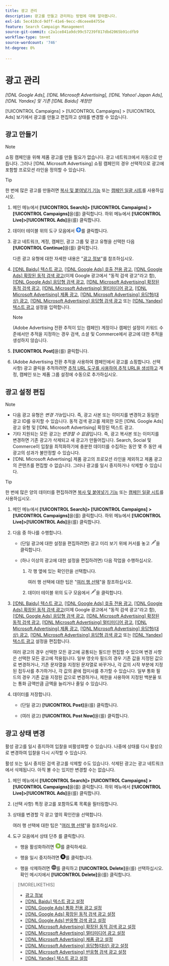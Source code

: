 ```yaml
---
title: 광고 관리
description: 광고를 만들고 관리하는 방법에 대해 알아봅니다.
exl-id: 5ec410cd-9dff-41e6-9ecc-d6ceee84755e
feature: Search Campaign Management
source-git-commit: c2a1ce841a9dc99c57239f817dbd2065b91cdfb9
workflow-type: tm+mt
source-wordcount: '746'
ht-degree: 0%

---
```


# 광고 관리

*[!DNL Google Ads], [!DNL Microsoft Advertising], [!DNL Yahoo! Japan Ads], [!DNL Yandex] 및 기존 [!DNL Baidu] 계정만*

[!UICONTROL Campaigns] > [!UICONTROL Campaigns] > [!UICONTROL Ads] 보기에서 광고를 만들고 편집하고 상태를 변경할 수 있습니다.

## 광고 만들기

>[!NOTE]
>
>쇼핑 캠페인을 위해 제품 광고를 만들 필요가 없습니다. 광고 네트워크에서 자동으로 만듭니다. 그러나 [!DNL Microsoft Advertising] 쇼핑 캠페인의 경우 선택적으로 광고에 포함할 프로모션 라인을 정의할 수 있습니다.

>[!TIP]
>
>한 번에 많은 광고를 만들려면 [복사 및 붙여넣기 기능](/help/search-social-commerce/campaign-management/campaigns/copy-paste.md) 또는 [캠페인 일괄 시트](/help/search-social-commerce/campaign-management/bulksheets/bulksheet-about.md)를 사용하십시오.

1. 메인 메뉴에서 **[!UICONTROL Search]> [!UICONTROL Campaigns] >[!UICONTROL Campaigns]**&#x200B;을(를) 클릭합니다. 하위 메뉴에서 **[!UICONTROL Live]>[!UICONTROL Ads]**&#x200B;을(를) 클릭합니다.

1. 데이터 테이블 위의 도구 모음에서 ![만들기](/help/search-social-commerce/assets/add.png "만들기")를 클릭합니다.

1. 광고 네트워크, 계정, 캠페인, 광고 그룹 및 광고 유형을 선택한 다음 **[!UICONTROL Continue]**&#x200B;을(를) 클릭합니다.

   다른 광고 유형에 대한 자세한 내용은 &quot;[광고 정보](ad-about.md)&quot;를 참조하십시오.

1. [[!DNL Baidu] 텍스트 광고](ad-settings-baidu-text.md), [[!DNL Google Ads] 호출 전용 광고](ad-settings-google-call.md), [[!DNL Google Ads] 확장된 동적 검색 광고](ad-settings-google-dsa.md)(이제 Google 광고에서 &quot;동적 검색 광고&quot;라고 함), [[!DNL Google Ads] 응답형 검색 광고](ad-settings-google-rsa.md), [[!DNL Microsoft Advertising] 확장된 동적 검색 광고](ad-settings-microsoft-dsa.md), [[!DNL Microsoft Advertising] 멀티미디어 광고](ad-settings-microsoft-multimedia.md), [[!DNL Microsoft Advertising] 제품 광고](ad-settings-microsoft-product.md), [[!DNL Microsoft Advertising] 응답형(대상) 광고](ad-settings-microsoft-responsive.md), [[!DNL Microsoft Advertising] 응답형 검색 광고](ad-settings-microsoft-rsa.md) 또는 [[!DNL Yandex] 텍스트 광고](ad-settings-yandex-text.md) 설정을 입력합니다.

   >[!NOTE]
   >
   >(Adobe Advertising 전환 추적이 있는 캠페인) 계정이나 캠페인 설정이 키워드 수준에서만 추적을 지정하는 경우 검색, 소셜 및 Commerce에서 광고에 대한 추적을 생성하지 않습니다.

1. **[!UICONTROL Post]**&#x200B;을(를) 클릭합니다.

1. (Adobe Advertising 전환 추적을 사용하여 캠페인에서 광고를 쇼핑합니다. 선택 사항) 광고 클릭을 추적하려면 [추적 URL 도구를 사용하여 추적 URL을 생성하고](/help/search-social-commerce/tools/click-tracking-url-generate.md) 계정, 캠페인 또는 제품 그룹 설정에 수동으로 추가하십시오.

## 광고 설정 편집

>[!NOTE]
>
>* 다음 광고 유형은 *변경 가능*&#x200B;입니다. 즉, 광고 사본 또는 이미지를 변경하고 동일한 광고 ID를 유지할 수 있습니다. 동적 검색 광고를 제외한 모든 [!DNL Google Ads] 광고 유형 및 [!DNL Microsoft Advertising] 확장된 텍스트 광고.
>* 기타 지원되는 모든 광고는 *변경할 수 없음*&#x200B;입니다. 즉, 광고 복사본 또는 이미지를 변경하면 기존 광고가 삭제되고 새 광고가 만들어집니다. Search, Social 및 Commerce이 입찰을 최적화하기에 충분한 데이터를 수집하는 동안 몇 주 동안 새 광고의 성과가 불안정할 수 있습니다.
>* [!DNL Microsoft Advertising] 제품 광고의 프로모션 라인을 제외하고 제품 광고의 콘텐츠를 편집할 수 없습니다. 그러나 광고를 일시 중지하거나 삭제할 수 있습니다.

>[!TIP]
>
>한 번에 많은 양의 데이터를 편집하려면 [복사 및 붙여넣기 기능](/help/search-social-commerce/campaign-management/campaigns/copy-paste.md) 또는 [캠페인 일괄 시트](/help/search-social-commerce/campaign-management/bulksheets/bulksheet-about.md)를 사용하십시오.

1. 메인 메뉴에서 **[!UICONTROL Search]> [!UICONTROL Campaigns] >[!UICONTROL Campaigns]**&#x200B;을(를) 클릭합니다. 하위 메뉴에서 **[!UICONTROL Live]>[!UICONTROL Ads]**&#x200B;을(를) 클릭합니다.

1. 다음 중 하나를 수행합니다.

   * (단일 광고에 대한 설정을 편집하려면) 광고 미리 보기 위에 커서를 놓고 ![편집](/help/search-social-commerce/assets/edit.png "편집")을 클릭합니다.

   * (하나 이상의 광고에 대한 설정을 편집하려면) 다음 작업을 수행하십시오.

      1. 각 행 옆에 있는 확인란을 선택합니다.

         여러 행 선택에 대한 팁은 &quot;[여러 행 선택](/help/search-social-commerce/common-tasks/navigation-editing-selection/multiple-rows-select.md)&quot;을 참조하십시오.

      1. 데이터 테이블 위의 도구 모음에서 ![편집](/help/search-social-commerce/assets/edit.png "편집")을 클릭합니다.

1. [[!DNL Baidu] 텍스트 광고](ad-settings-baidu-text.md), [[!DNL Google Ads] 호출 전용 광고](ad-settings-google-call.md), [[!DNL Google Ads] 확장된 동적 검색 광고](ad-settings-google-dsa.md)(이제 Google 광고에서 &quot;동적 검색 광고&quot;라고 함), [[!DNL Google Ads] 응답형 검색 광고](ad-settings-google-rsa.md), [[!DNL Microsoft Advertising] 확장된 동적 검색 광고](ad-settings-microsoft-dsa.md), [[!DNL Microsoft Advertising] 멀티미디어 광고](ad-settings-microsoft-multimedia.md), [[!DNL Microsoft Advertising] 제품 광고](ad-settings-microsoft-product.md), [[!DNL Microsoft Advertising] 응답형(대상) 광고](ad-settings-microsoft-responsive.md), [[!DNL Microsoft Advertising] 응답형 검색 광고](ad-settings-microsoft-rsa.md) 또는 [[!DNL Yandex] 텍스트 광고](ad-settings-yandex-text.md) 설정을 편집합니다.

   여러 광고의 경우 선택한 모든 광고에 공통되는 필드만 편집할 수 있으며 변경 사항은 선택한 모든 광고에 적용됩니다. 일부 영숫자 필드의 경우 기존 값을 지정된 값으로 변경하거나, 기존 문자열을 지정된 문자열로 바꾸거나, 각 값의 시작 부분에 지정된 접두사를 추가하거나, 각 값의 끝에 접미사를 추가할 수 있습니다. 일부 통화 필드의 경우 기존 값을 지정된 값으로 변경하거나, 제한을 사용하여 지정된 백분율 또는 통화 금액만큼 금액을 늘리거나 줄일 수 있습니다.

1. 데이터를 저장합니다.

   * (단일 광고) **[!UICONTROL Post]**&#x200B;을(를) 클릭합니다.

   * (여러 광고) **[!UICONTROL Post Now]**&#x200B;을(를) 클릭합니다.

## 광고 상태 변경

활성 광고를 일시 중지하여 입찰을 비활성화할 수 있습니다. 나중에 상태를 다시 활성으로 변경하여 입찰을 다시 시작할 수 있습니다.

활성 또는 일시 중지된 검색 광고를 삭제할 수도 있습니다. 삭제된 광고는 광고 네트워크에서 삭제됩니다. 아직 볼 수는 있지만 변경할 수는 없습니다.

1. 메인 메뉴에서 **[!UICONTROL Search]> [!UICONTROL Campaigns] >[!UICONTROL Campaigns]**&#x200B;을(를) 클릭합니다. 하위 메뉴에서 **[!UICONTROL Live]>[!UICONTROL Ads]**&#x200B;을(를) 클릭합니다.

1. (선택 사항) 특정 광고를 포함하도록 목록을 필터링합니다.

1. 상태를 변경할 각 광고 옆의 확인란을 선택합니다.

   여러 행 선택에 대한 팁은 &quot;[여러 행 선택](/help/search-social-commerce/common-tasks/navigation-editing-selection/multiple-rows-select.md)&quot;을 참조하십시오.

1. 도구 모음에서 상태 단추 를 클릭합니다.

   * 행을 활성화하려면 ![활성화](/help/search-social-commerce/assets/activate.png "활성화")를 클릭하세요.

   * 행을 일시 중지하려면 ![일시 중지](/help/search-social-commerce/assets/pause.png "일시 중지")를 클릭합니다.

   * 행을 삭제하려면 ![자세히](/help/search-social-commerce/assets/more.png "자세히")를 클릭하고 **[!UICONTROL Delete]**&#x200B;을(를) 선택하십시오. 확인 메시지에서 **[!UICONTROL Delete]**&#x200B;을(를) 클릭합니다.

>[!MORELIKETHIS]
>
>* [광고 정보](ad-about.md)
>* [[!DNL Baidu] 텍스트 광고 설정](ad-settings-baidu-text.md)
>* [[!DNL Google Ads] 통화 전용 광고 설정](ad-settings-google-call.md)
>* [[!DNL Google Ads] 확장된 동적 검색 광고 설정](ad-settings-google-dsa.md)
>* [[!DNL Google Ads] 반응형 검색 광고 설정](ad-settings-google-rsa.md)
>* [[!DNL Microsoft Advertising] 확장된 동적 검색 광고 설정](ad-settings-microsoft-dsa.md)
>* [[!DNL Microsoft Advertising] 멀티미디어 광고 설정](ad-settings-microsoft-multimedia.md)
>* [[!DNL Microsoft Advertising] 제품 광고 설정](ad-settings-microsoft-product.md)
>* [[!DNL Microsoft Advertising] 응답형(대상) 광고 설정](ad-settings-microsoft-responsive.md)
>* [[!DNL Microsoft Advertising] 반응형 검색 광고 설정](ad-settings-microsoft-rsa.md)
>* [[!DNL Yandex] 텍스트 광고 설정](ad-settings-yandex-text.md)
